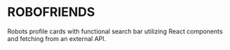 # ROBOFRIENDS
Robots profile cards with functional search bar utilizing React components and fetching from an external API.
